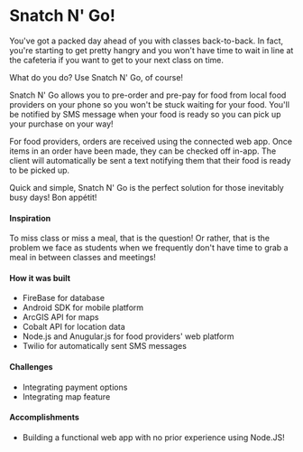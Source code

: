 # Snatch N' Go!

You've got a packed day ahead of you with classes back-to-back. In fact, you're starting to get pretty hangry and you won't have time to wait in line at the cafeteria if you want to get to your next class on time.

What do you do? Use Snatch N' Go, of course!

Snatch N' Go allows you to pre-order and pre-pay for food from local food providers on your phone so you won't be stuck waiting for your food. You'll be notified by SMS message when your food is ready so you can pick up your purchase on your way!

For food providers, orders are received using the connected web app. Once items in an order have been made, they can be checked off in-app. The client will automatically be sent a text notifying them that their food is ready to be picked up.

Quick and simple, Snatch N' Go is the perfect solution for those inevitably busy days! Bon appétit!

#### Inspiration
To miss class or miss a meal, that is the question! Or rather, that is the problem we face as students when we frequently don't have time to grab a meal in between classes and meetings!

#### How it was built
- FireBase for database
- Android SDK for mobile platform
- ArcGIS API for maps
- Cobalt API for location data
- Node.js and Anugular.js for food providers' web platform
- Twilio for automatically sent SMS messages

#### Challenges
- Integrating payment options
- Integrating map feature

#### Accomplishments
- Building a functional web app with no prior experience using Node.JS!
